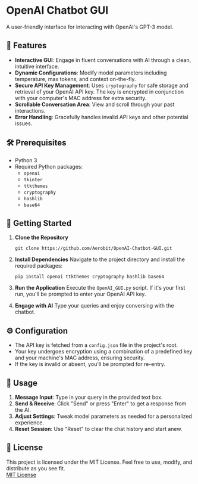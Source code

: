 # OpenAI Chatbot GUI

A user-friendly interface for interacting with OpenAI's GPT-3 model.

## 🌟 Features

- **Interactive GUI**: Engage in fluent conversations with AI through a clean, intuitive interface.
- **Dynamic Configurations**: Modify model parameters including temperature, max tokens, and context on-the-fly.
- **Secure API Key Management**: Uses `cryptography` for safe storage and retrieval of your OpenAI API key. The key is encrypted in conjunction with your computer's MAC address for extra security.
- **Scrollable Conversation Area**: View and scroll through your past interactions.
- **Error Handling**: Gracefully handles invalid API keys and other potential issues.

## 🛠 Prerequisites

- Python 3
- Required Python packages:
  - `openai`
  - `tkinter`
  - `ttkthemes`
  - `cryptography`
  - `hashlib`
  - `base64`

## 🚀 Getting Started

1. **Clone the Repository**
   ```shell
   git clone https://github.com/Aerobit/OpenAI-Chatbot-GUI.git
   ```

2. **Install Dependencies**
   Navigate to the project directory and install the required packages:
   ```shell
   pip install openai ttkthemes cryptography hashlib base64
   ```

3. **Run the Application**
   Execute the `OpenAI_GUI.py` script. If it's your first run, you'll be prompted to enter your OpenAI API key.

4. **Engage with AI**
   Type your queries and enjoy conversing with the chatbot.

## ⚙ Configuration

- The API key is fetched from a `config.json` file in the project's root.
- Your key undergoes encryption using a combination of a predefined key and your machine's MAC address, ensuring security.
- If the key is invalid or absent, you'll be prompted for re-entry.

## 📖 Usage

1. **Message Input**: Type in your query in the provided text box.
2. **Send & Receive**: Click "Send" or press "Enter" to get a response from the AI.
3. **Adjust Settings**: Tweak model parameters as needed for a personalized experience.
4. **Reset Session**: Use "Reset" to clear the chat history and start anew.

## 📜 License

This project is licensed under the MIT License. Feel free to use, modify, and distribute as you see fit.  
[MIT License](https://choosealicense.com/licenses/mit/)
